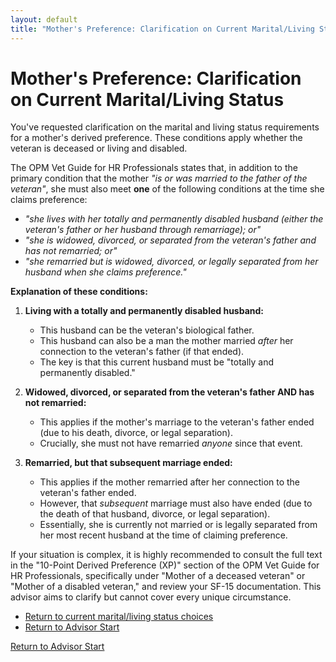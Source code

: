 ```yaml
---
layout: default
title: "Mother's Preference: Clarification on Current Marital/Living Status"
---
```


# Mother's Preference: Clarification on Current Marital/Living Status

You've requested clarification on the marital and living status requirements for a mother's derived preference. These conditions apply whether the veteran is deceased or living and disabled.

The OPM Vet Guide for HR Professionals states that, in addition to the primary condition that the mother *"is or was married to the father of the veteran"*, she must also meet **one** of the following conditions at the time she claims preference:

*   *"she lives with her totally and permanently disabled husband (either the veteran's father or her husband through remarriage); or"*
*   *"she is widowed, divorced, or separated from the veteran's father and has not remarried; or"*
*   *"she remarried but is widowed, divorced, or legally separated from her husband when she claims preference."*

**Explanation of these conditions:**

1.  **Living with a totally and permanently disabled husband:**
    *   This husband can be the veteran's biological father.
    *   This husband can also be a man the mother married *after* her connection to the veteran's father (if that ended).
    *   The key is that this current husband must be "totally and permanently disabled."

2.  **Widowed, divorced, or separated from the veteran's father AND has not remarried:**
    *   This applies if the mother's marriage to the veteran's father ended (due to his death, divorce, or legal separation).
    *   Crucially, she must not have remarried *anyone* since that event.

3.  **Remarried, but that subsequent marriage ended:**
    *   This applies if the mother remarried after her connection to the veteran's father ended.
    *   However, that *subsequent* marriage must also have ended (due to the death of that husband, divorce, or legal separation).
    *   Essentially, she is currently not married or is legally separated from her most recent husband at the time of claiming preference.

If your situation is complex, it is highly recommended to consult the full text in the "10-Point Derived Preference (XP)" section of the OPM Vet Guide for HR Professionals, specifically under "Mother of a deceased veteran" or "Mother of a disabled veteran," and review your SF-15 documentation. This advisor aims to clarify but cannot cover every unique circumstance.

*   [Return to current marital/living status choices](./derived_mother_common_currentmarital.md)
*   [Return to Advisor Start](./start.md)

[Return to Advisor Start](./start.md)
